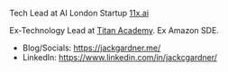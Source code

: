 Tech Lead at AI London Startup [11x.ai](https://11x.ai/)

Ex-Technology Lead at [Titan Academy](https://www.titanacademy.io/). Ex Amazon SDE.

* Blog/Socials: https://jackgardner.me/
* LinkedIn: https://www.linkedin.com/in/jackcgardner/
